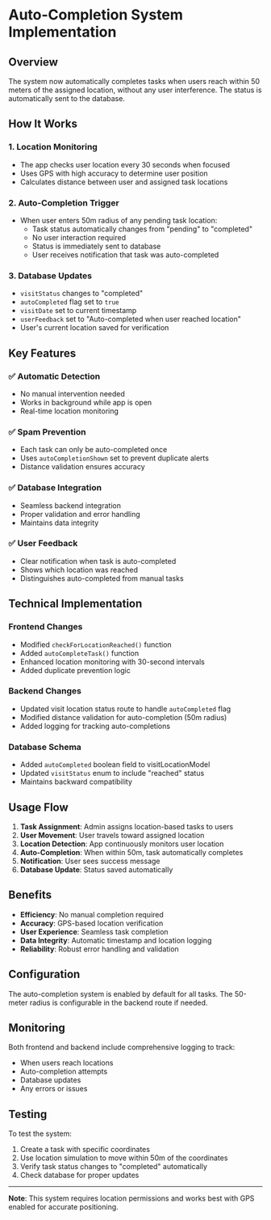 # Auto-Completion System Implementation

## Overview
The system now automatically completes tasks when users reach within 50 meters of the assigned location, without any user interference. The status is automatically sent to the database.

## How It Works

### 1. Location Monitoring
- The app checks user location every 30 seconds when focused
- Uses GPS with high accuracy to determine user position
- Calculates distance between user and assigned task locations

### 2. Auto-Completion Trigger
- When user enters 50m radius of any pending task location:
  - Task status automatically changes from "pending" to "completed"
  - No user interaction required
  - Status is immediately sent to database
  - User receives notification that task was auto-completed

### 3. Database Updates
- `visitStatus` changes to "completed"
- `autoCompleted` flag set to `true`
- `visitDate` set to current timestamp
- `userFeedback` set to "Auto-completed when user reached location"
- User's current location saved for verification

## Key Features

### ✅ Automatic Detection
- No manual intervention needed
- Works in background while app is open
- Real-time location monitoring

### ✅ Spam Prevention
- Each task can only be auto-completed once
- Uses `autoCompletionShown` set to prevent duplicate alerts
- Distance validation ensures accuracy

### ✅ Database Integration
- Seamless backend integration
- Proper validation and error handling
- Maintains data integrity

### ✅ User Feedback
- Clear notification when task is auto-completed
- Shows which location was reached
- Distinguishes auto-completed from manual tasks

## Technical Implementation

### Frontend Changes
- Modified `checkForLocationReached()` function
- Added `autoCompleteTask()` function
- Enhanced location monitoring with 30-second intervals
- Added duplicate prevention logic

### Backend Changes
- Updated visit location status route to handle `autoCompleted` flag
- Modified distance validation for auto-completion (50m radius)
- Added logging for tracking auto-completions

### Database Schema
- Added `autoCompleted` boolean field to visitLocationModel
- Updated `visitStatus` enum to include "reached" status
- Maintains backward compatibility

## Usage Flow

1. **Task Assignment**: Admin assigns location-based tasks to users
2. **User Movement**: User travels toward assigned location
3. **Location Detection**: App continuously monitors user location
4. **Auto-Completion**: When within 50m, task automatically completes
5. **Notification**: User sees success message
6. **Database Update**: Status saved automatically

## Benefits

- **Efficiency**: No manual completion required
- **Accuracy**: GPS-based location verification
- **User Experience**: Seamless task completion
- **Data Integrity**: Automatic timestamp and location logging
- **Reliability**: Robust error handling and validation

## Configuration

The auto-completion system is enabled by default for all tasks. The 50-meter radius is configurable in the backend route if needed.

## Monitoring

Both frontend and backend include comprehensive logging to track:
- When users reach locations
- Auto-completion attempts
- Database updates
- Any errors or issues

## Testing

To test the system:
1. Create a task with specific coordinates
2. Use location simulation to move within 50m of the coordinates
3. Verify task status changes to "completed" automatically
4. Check database for proper updates

---

**Note**: This system requires location permissions and works best with GPS enabled for accurate positioning.